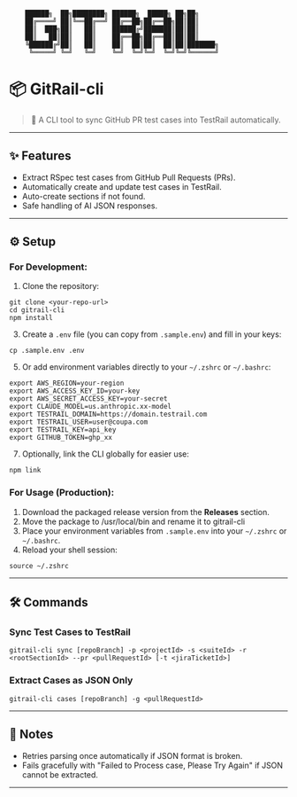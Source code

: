         ██████╗  ██╗████████╗ ██████╗  █████╗ ██╗██╗     
        ██╔════╝ ██║╚══██╔══╝ ██╔══██╗██╔══██╗██║██║     
        ██║  ███╗██║   ██║    ██████╔╝███████║██║██║     
        ██║   ██║██║   ██║    ██╔══██╗██╔══██║██║██║     
        ╚██████╔╝██║   ██║    ██║  ██║██║  ██║██║███████╗
         ╚═════╝ ╚═╝   ╚═╝    ╚═╝  ╚═╝╚═╝  ╚═╝╚═╝╚══════╝   

# 📦 GitRail-cli

> 🚀 A CLI tool to sync GitHub PR test cases into TestRail automatically.

- - -

## ✨ Features

*   Extract RSpec test cases from GitHub Pull Requests (PRs).
*   Automatically create and update test cases in TestRail.
*   Auto-create sections if not found.
*   Safe handling of AI JSON responses.

- - -

## ⚙️ Setup

### For Development:

1.  Clone the repository:

```
git clone <your-repo-url>
cd gitrail-cli
npm install
```

3.  Create a `.env` file (you can copy from `.sample.env`) and fill in your keys:

```
cp .sample.env .env
```

5.  Or add environment variables directly to your `~/.zshrc` or `~/.bashrc`:

```
export AWS_REGION=your-region
export AWS_ACCESS_KEY_ID=your-key
export AWS_SECRET_ACCESS_KEY=your-secret
export CLAUDE_MODEL=us.anthropic.xx-model
export TESTRAIL_DOMAIN=https://domain.testrail.com
export TESTRAIL_USER=user@coupa.com
export TESTRAIL_KEY=api_key
export GITHUB_TOKEN=ghp_xx
```

7.  Optionally, link the CLI globally for easier use:

```
npm link
```

### For Usage (Production):

1.  Download the packaged release version from the **Releases** section.
2.  Move the package to /usr/local/bin and rename it to gitrail-cli
2.  Place your environment variables from `.sample.env` into your `~/.zshrc` or `~/.bashrc`.
3.  Reload your shell session:

```
source ~/.zshrc
```

- - -

## 🛠️ Commands

### Sync Test Cases to TestRail

```
gitrail-cli sync [repoBranch] -p <projectId> -s <suiteId> -r <rootSectionId> --pr <pullRequestId> [-t <jiraTicketId>]
```

### Extract Cases as JSON Only

```
gitrail-cli cases [repoBranch] -g <pullRequestId>
```

- - -

## 🚨 Notes

*   Retries parsing once automatically if JSON format is broken.
*   Fails gracefully with "Failed to Process case, Please Try Again" if JSON cannot be extracted.

- - -
